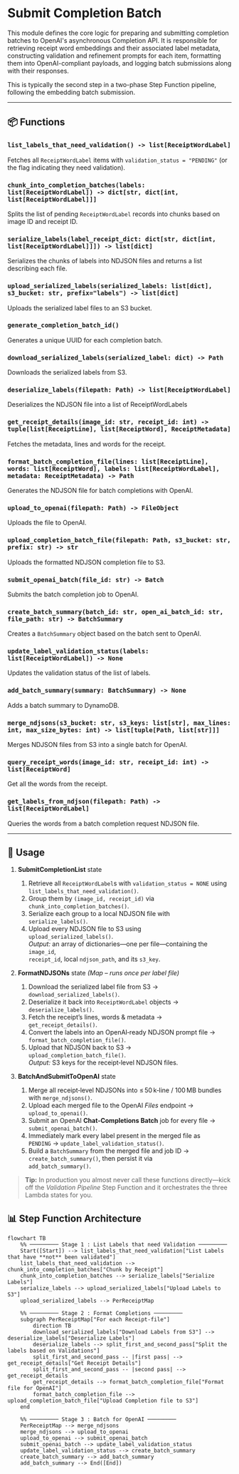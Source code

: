 # Submit Completion Batch

This module defines the core logic for preparing and submitting completion batches to OpenAI's asynchronous Completion API. It is responsible for retrieving receipt word embeddings and their associated label metadata, constructing validation and refinement prompts for each item, formatting them into OpenAI-compliant payloads, and logging batch submissions along with their responses.

This is typically the second step in a two-phase Step Function pipeline, following the embedding batch submission.

---

## 📦 Functions

### `list_labels_that_need_validation() -> list[ReceiptWordLabel]`

Fetches all `ReceiptWordLabel` items with `validation_status = "PENDING"` (or the flag indicating they need validation).

### `chunk_into_completion_batches(labels: list[ReceiptWordLabel]) -> dict[str, dict[int, list[ReceiptWordLabel]]]`

Splits the list of pending `ReceiptWordLabel` records into chunks based on image ID and receipt ID.

### `serialize_labels(label_receipt_dict: dict[str, dict[int, list[ReceiptWordLabel]]]) -> list[dict]`

Serializes the chunks of labels into NDJSON files and returns a list describing each file.

### `upload_serialized_labels(serialized_labels: list[dict], s3_bucket: str, prefix="labels") -> list[dict]`

Uploads the serialized label files to an S3 bucket.

### `generate_completion_batch_id()`

Generates a unique UUID for each completion batch.

### `download_serialized_labels(serialized_label: dict) -> Path`

Downloads the serialized labels from S3.

### `deserialize_labels(filepath: Path) -> list[ReceiptWordLabel]`

Deserializes the NDJSON file into a list of ReceiptWordLabels

### `get_receipt_details(image_id: str, receipt_id: int) -> tuple[list[ReceiptLine], list[ReceiptWord], ReceiptMetadata]`

Fetches the metadata, lines and words for the receipt.

### `format_batch_completion_file(lines: list[ReceiptLine], words: list[ReceiptWord], labels: list[ReceiptWordLabel], metadata: ReceiptMetadata) -> Path`

Generates the NDJSON file for batch completions with OpenAI.

### `upload_to_openai(filepath: Path) -> FileObject`

Uploads the file to OpenAI.

### `upload_completion_batch_file(filepath: Path, s3_bucket: str, prefix: str) -> str`

Uploads the formatted NDJSON completion file to S3.

### `submit_openai_batch(file_id: str) -> Batch`

Submits the batch completion job to OpenAI.

### `create_batch_summary(batch_id: str, open_ai_batch_id: str, file_path: str) -> BatchSummary`

Creates a `BatchSummary` object based on the batch sent to OpenAI.

### `update_label_validation_status(labels: list[ReceiptWordLabel]) -> None`

Updates the validation status of the list of labels.

### `add_batch_summary(summary: BatchSummary) -> None`

Adds a batch summary to DynamoDB.

### `merge_ndjsons(s3_bucket: str, s3_keys: list[str], max_lines: int, max_size_bytes: int) -> list[tuple[Path, list[str]]]`

Merges NDJSON files from S3 into a single batch for OpenAI.

### `query_receipt_words(image_id: str, receipt_id: int) -> list[ReceiptWord]`

Get all the words from the receipt.

### `get_labels_from_ndjson(filepath: Path) -> list[ReceiptWordLabel]`

Queries the words from a batch completion request NDJSON file.

---

## 🧠 Usage

1. **SubmitCompletionList** state

   1. Retrieve all `ReceiptWordLabel`s with `validation_status = NONE` using  
      `list_labels_that_need_validation()`.
   2. Group them by `(image_id, receipt_id)` via  
      `chunk_into_completion_batches()`.
   3. Serialize each group to a local NDJSON file with  
      `serialize_labels()`.
   4. Upload every NDJSON file to S3 using  
       `upload_serialized_labels()`.  
      _Output:_ an array of dictionaries—one per file—containing the `image_id`,  
      `receipt_id`, local `ndjson_path`, and its `s3_key`.

2. **FormatNDJSONs** state _(Map – runs once per label file)_

   1. Download the serialized label file from S3 →  
      `download_serialized_labels()`.
   2. Deserialize it back into `ReceiptWordLabel` objects →  
      `deserialize_labels()`.
   3. Fetch the receipt’s lines, words & metadata →  
      `get_receipt_details()`.
   4. Convert the labels into an OpenAI‑ready NDJSON prompt file →  
      `format_batch_completion_file()`.
   5. Upload that NDJSON back to S3 →  
       `upload_completion_batch_file()`.  
      _Output:_ S3 keys for the receipt‑level NDJSON files.

3. **BatchAndSubmitToOpenAI** state
   1. Merge all receipt‑level NDJSONs into ≤ 50 k‑line / 100 MB bundles  
      with `merge_ndjsons()`.
   2. Upload each merged file to the OpenAI _Files_ endpoint →  
      `upload_to_openai()`.
   3. Submit an OpenAI **Chat‑Completions Batch** job for every file →  
      `submit_openai_batch()`.
   4. Immediately mark every label present in the merged file as  
      `PENDING` → `update_label_validation_status()`.
   5. Build a `BatchSummary` from the merged file and job ID →  
      `create_batch_summary()`, then persist it via  
      `add_batch_summary()`.

> **Tip:** In production you almost never call these functions directly—kick off
> the _Validation Pipeline_ Step Function and it orchestrates the three Lambda
> states for you.

## 📊 Step Function Architecture

```mermaid
flowchart TB
    %% ───────── Stage 1 : List Labels that need Validation ─────────
    Start([Start]) --> list_labels_that_need_validation["List Labels that have **not** been validated"]
    list_labels_that_need_validation --> chunk_into_completion_batches["Chunk by Receipt"]
    chunk_into_completion_batches --> serialize_labels["Serialize Labels"]
    serialize_labels --> upload_serialized_labels["Upload Labels to S3"]
    upload_serialized_labels --> PerReceiptMap

    %% ───────── Stage 2 : Format Completions ─────────
    subgraph PerReceiptMap["For each Receipt-file"]
        direction TB
        download_serialized_labels["Download Labels from S3"] --> deserialize_labels["Deserialize Labels"]
        deserialize_labels --> split_first_and_second_pass["Split the labels based on Validations"]
        split_first_and_second_pass -- |first pass| --> get_receipt_details["Get Receipt Details"]
        split_first_and_second_pass -- |second pass| --> get_receipt_details
        get_receipt_details --> format_batch_completion_file["Format file for OpenAI"]
        format_batch_completion_file --> upload_completion_batch_file["Upload Completion file to S3"]
    end

    %% ───────── Stage 3 : Batch for OpenAI ─────────
    PerReceiptMap --> merge_ndjsons
    merge_ndjsons --> upload_to_openai
    upload_to_openai --> submit_openai_batch
    submit_openai_batch --> update_label_validation_status
    update_label_validation_status --> create_batch_summary
    create_batch_summary --> add_batch_summary
    add_batch_summary --> End([End])
```
